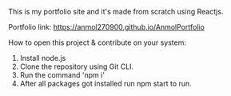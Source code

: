 This is my portfolio site and it's made from scratch using Reactjs.

Portfolio link: https://anmol270900.github.io/AnmolPortfolio

How to open this project & contribute on your system:
1. Install node.js
2. Clone the repository using Git CLI.
3. Run the command 'npm i'
4. After all packages got installed run npm start to run.